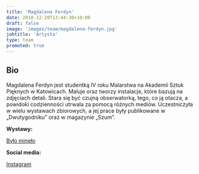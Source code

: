 ```yaml
---
title: 'Magdalena Ferdyn'
date: 2018-12-20T13:44:30+10:00
draft: false
image: 'images/team/magdalena-ferdyn.jpg'
jobtitle: 'Artysta'
type: team
promoted: true
---
```


## Bio

Magdalena Ferdyn jest studentką IV roku Malarstwa na Akademii Sztuk Pięknych w Katowicach. Maluje oraz tworzy instalacje, które bazują na zdjęciach detali. Stara się być czujną obserwatorką, tego, co ją otacza, a powidoki codzienności utrwala za pomocą różnych mediów. Uczestniczyła w wielu wystawach zbiorowych, a jej prace były publikowane w „Dwutygodniku” oraz w magazynie „Szum”.

**Wystawy:**

[Było minęło](/wystawy/bylo-minelo)

**Social media:**

[Instagram](https://www.instagram.com/magdalena.ferdyn/)